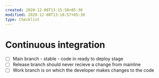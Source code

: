 ```yaml
---
created: 2020-12-08T13:15:58+05:30
modified: 2020-12-08T13:18:57+05:30
type: Checklist
---
```


# Continuous integration

- [ ] Main branch - stable - code in ready to deploy stage
- [ ] Release branch should never recieve a change from mainline
- [ ] Work branch is on which the developer makes changes to the code